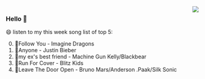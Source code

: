 <img align="right"  src="https://github-readme-stats.vercel.app/api/top-langs/?username=sohyunQVQ" />

### Hello 👋

😄 listen to my this week song list of top 5:

0. 🌈Follow You - Imagine Dragons
1. 🌈Anyone - Justin Bieber
2. 🌈my ex's best friend - Machine Gun Kelly/Blackbear
3. 🌈Run For Cover - Blitz Kids
4. 🌈Leave The Door Open - Bruno Mars/Anderson .Paak/Silk Sonic

